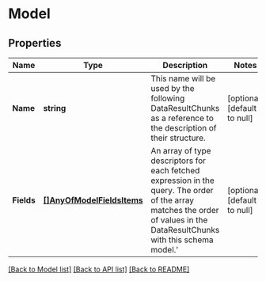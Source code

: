 # Model

## Properties
Name | Type | Description | Notes
------------ | ------------- | ------------- | -------------
**Name** | **string** | This name will be used by the following DataResultChunks as a reference to the description of their structure. | [optional] [default to null]
**Fields** | [**[]AnyOfModelFieldsItems**](.md) | An array of type descriptors for each fetched expression in the query. The order of the array matches the order of values in the DataResultChunks with this schema model.&#x27; | [optional] [default to null]

[[Back to Model list]](../README.md#documentation-for-models) [[Back to API list]](../README.md#documentation-for-api-endpoints) [[Back to README]](../README.md)


